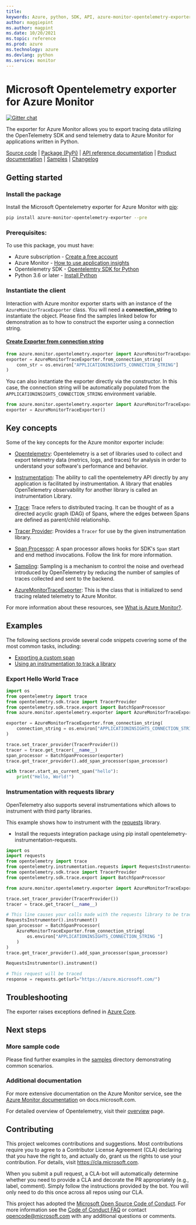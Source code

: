 ```yaml
---
title: 
keywords: Azure, python, SDK, API, azure-monitor-opentelemetry-exporter, monitor
author: maggiepint
ms.author: magpint
ms.date: 10/20/2021
ms.topic: reference
ms.prod: azure
ms.technology: azure
ms.devlang: python
ms.service: monitor
---
```


# Microsoft Opentelemetry exporter for Azure Monitor

[![Gitter chat](https://img.shields.io/gitter/room/Microsoft/azure-monitor-python)](https://gitter.im/Azure/azure-sdk-for-python)

The exporter for Azure Monitor allows you to export tracing data utilizing the OpenTelemetry SDK and send telemetry data to Azure Monitor for applications written in Python.

[Source code](https://github.com/Azure/azure-sdk-for-python/tree/main/sdk/monitor/azure-monitor-opentelemetry-exporter) | [Package (PyPi)][pypi] | [API reference documentation][api_docs] | [Product documentation][product_docs] | [Samples](https://github.com/Azure/azure-sdk-for-python/tree/main/sdk/monitor/azure-monitor-opentelemetry-exporter/samples) | [Changelog](https://github.com/Azure/azure-sdk-for-python/blob/main/sdk/monitor/azure-monitor-opentelemetry-exporter/CHANGELOG.md)

## Getting started

### Install the package

Install the Microsoft Opentelemetry exporter for Azure Monitor with [pip][pip]:

```Bash
pip install azure-monitor-opentelemetry-exporter --pre
```

### Prerequisites:
To use this package, you must have:
* Azure subscription - [Create a free account][azure_sub]
* Azure Monitor - [How to use application insights][application_insights_namespace]
* Opentelemetry SDK - [Opentelemtry SDK for Python][ot_sdk_python]
* Python 3.6 or later - [Install Python][python]

### Instantiate the client

Interaction with Azure monitor exporter starts with an instance of the `AzureMonitorTraceExporter` class. You will need a **connection_string** to instantiate the object.
Please find the samples linked below for demonstration as to how to construct the exporter using a connection string.

#### [Create Exporter from connection string][sample_authenticate_client_connstr]

```Python
from azure.monitor.opentelemetry.exporter import AzureMonitorTraceExporter
exporter = AzureMonitorTraceExporter.from_connection_string(
    conn_str = os.environ["APPLICATIONINSIGHTS_CONNECTION_STRING"]
)
```

You can also instantiate the exporter directly via the constructor. In this case, the connection string will be automatically populated from the `APPLICATIONINSIGHTS_CONNECTION_STRING` environment variable.

```python
from azure.monitor.opentelemetry.exporter import AzureMonitorTraceExporter
exporter = AzureMonitorTraceExporter()
```

## Key concepts

Some of the key concepts for the Azure monitor exporter include:

* [Opentelemetry][opentelemtry_spec]: Opentelemetry is a set of libraries used to collect and export telemetry data (metrics, logs, and traces) for analysis in order to understand your software's performance and behavior.

* [Instrumentation][instrumentation_library]: The ability to call the opentelemetry API directly by any application is facilitated by instrumentation. A library that enables OpenTelemetry observability for another library is called an instrumentation Library.

* [Trace][trace_concept]: Trace refers to distributed tracing. It can be thought of as a directed acyclic graph (DAG) of Spans, where the edges between Spans are defined as parent/child relationship.

* [Tracer Provider][tracer_provider]: Provides a `Tracer` for use by the given instrumentation library.

* [Span Processor][span_processor]: A span processor allows hooks for SDK's `Span` start and end method invocations. Follow the link for more information.

* [Sampling][sampler_ref]: Sampling is a mechanism to control the noise and overhead introduced by OpenTelemetry by reducing the number of samples of traces collected and sent to the backend.

* [AzureMonitorTraceExporter][client_reference]: This is the class that is initialized to send tracing related telemetry to Azure Monitor.

For more information about these resources, see [What is Azure Monitor?][product_docs].

## Examples

The following sections provide several code snippets covering some of the most common tasks, including:

* [Exporting a custom span](#export-hello-world-trace)
* [Using an instrumentation to track a library](#instrumentation-with-requests-library)

### Export Hello World Trace

```Python
import os
from opentelemetry import trace
from opentelemetry.sdk.trace import TracerProvider
from opentelemetry.sdk.trace.export import BatchSpanProcessor
from azure.monitor.opentelemetry.exporter import AzureMonitorTraceExporter

exporter = AzureMonitorTraceExporter.from_connection_string(
    connection_string = os.environ["APPLICATIONINSIGHTS_CONNECTION_STRING "]
)

trace.set_tracer_provider(TracerProvider())
tracer = trace.get_tracer(__name__)
span_processor = BatchSpanProcessor(exporter)
trace.get_tracer_provider().add_span_processor(span_processor)

with tracer.start_as_current_span("hello"):
    print("Hello, World!")
```

### Instrumentation with requests library

OpenTelemetry also supports several instrumentations which allows to instrument with third party libraries.

This example shows how to instrument with the [requests](https://pypi.org/project/requests/) library.

* Install the requests integration package using pip install opentelemetry-instrumentation-requests.

```Python
import os
import requests
from opentelemetry import trace
from opentelemetry.instrumentation.requests import RequestsInstrumentor
from opentelemetry.sdk.trace import TracerProvider
from opentelemetry.sdk.trace.export import BatchSpanProcessor

from azure.monitor.opentelemetry.exporter import AzureMonitorTraceExporter

trace.set_tracer_provider(TracerProvider())
tracer = trace.get_tracer(__name__)

# This line causes your calls made with the requests library to be tracked.
RequestsInstrumentor().instrument()
span_processor = BatchSpanProcessor(
    AzureMonitorTraceExporter.from_connection_string(
        os.environ["APPLICATIONINSIGHTS_CONNECTION_STRING "]
    )
)
trace.get_tracer_provider().add_span_processor(span_processor)

RequestsInstrumentor().instrument()

# This request will be traced
response = requests.get(url="https://azure.microsoft.com/")
```

## Troubleshooting

The exporter raises exceptions defined in [Azure Core](https://github.com/Azure/azure-sdk-for-python/blob/main/sdk/core/azure-core/README.md#azure-core-library-exceptions).

## Next steps

### More sample code

Please find further examples in the [samples](https://github.com/Azure/azure-sdk-for-python/tree/main/sdk/monitor/azure-monitor-opentelemetry-exporter/samples) directory demonstrating common scenarios.

### Additional documentation

For more extensive documentation on the Azure Monitor service, see the [Azure Monitor documentation][product_docs] on docs.microsoft.com.

For detailed overview of Opentelemetry, visit their [overview](https://github.com/open-telemetry/opentelemetry-specification/blob/master/specification/overview.md) page.

## Contributing

This project welcomes contributions and suggestions.  Most contributions require you to agree to a
Contributor License Agreement (CLA) declaring that you have the right to, and actually do, grant us
the rights to use your contribution. For details, visit https://cla.microsoft.com.

When you submit a pull request, a CLA-bot will automatically determine whether you need to provide
a CLA and decorate the PR appropriately (e.g., label, comment). Simply follow the instructions
provided by the bot. You will only need to do this once across all repos using our CLA.

This project has adopted the [Microsoft Open Source Code of Conduct](https://opensource.microsoft.com/codeofconduct/).
For more information see the [Code of Conduct FAQ](https://opensource.microsoft.com/codeofconduct/faq/) or
contact [opencode@microsoft.com](mailto:opencode@microsoft.com) with any additional questions or comments.

<!-- LINKS -->
[azure_cli]: https://docs.microsoft.com/cli/azure
[api_docs]: https://azuresdkdocs.blob.core.windows.net/$web/python/azure-opentelemetry-exporter-azuremonitor/1.0.0b2/index.html
[product_docs]: https://docs.microsoft.com/azure/azure-monitor/overview
[azure_portal]: https://portal.azure.com
[azure_sub]: https://azure.microsoft.com/free/
[cloud_shell]: https://docs.microsoft.com/azure/cloud-shell/overview
[cloud_shell_bash]: https://shell.azure.com/bash
[pip]: https://pypi.org/project/pip/
[pypi]: https://pypi.org/project/azure-monitor-opentelemetry-exporter/
[python]: https://www.python.org/downloads/
[venv]: https://docs.python.org/3/library/venv.html
[virtualenv]: https://virtualenv.pypa.io
[ot_sdk_python]: https://github.com/open-telemetry/opentelemetry-python
[application_insights_namespace]: https://docs.microsoft.com/azure/azure-monitor/app/app-insights-overview#how-do-i-use-application-insights
[trace_concept]: https://github.com/open-telemetry/opentelemetry-specification/blob/master/specification/overview.md#trace
[client_reference]: https://github.com/Azure/azure-sdk-for-python/blob/main/sdk/monitor/azure-monitor-opentelemetry-exporter/azure/monitor/opentelemetry/exporter/export/trace/_exporter.py#L30
[opentelemtry_spec]: https://opentelemetry.io/
[instrumentation_library]: https://github.com/open-telemetry/opentelemetry-specification/blob/master/specification/overview.md#instrumentation-libraries
[tracer_provider]: https://opentelemetry-python.readthedocs.io/en/stable/api/trace.html?highlight=TracerProvider#opentelemetry.trace.TracerProvider
[span_processor]: https://opentelemetry-python.readthedocs.io/en/stable/_modules/opentelemetry/sdk/trace.html?highlight=SpanProcessor#
[sampler_ref]: https://github.com/open-telemetry/opentelemetry-specification/blob/master/specification/trace/sdk.md#sampling

[sample_authenticate_client_connstr]: https://github.com/Azure/azure-sdk-for-python/blob/main/sdk/monitor/azure-monitor-opentelemetry-exporter/samples/traces/sample_trace.py

